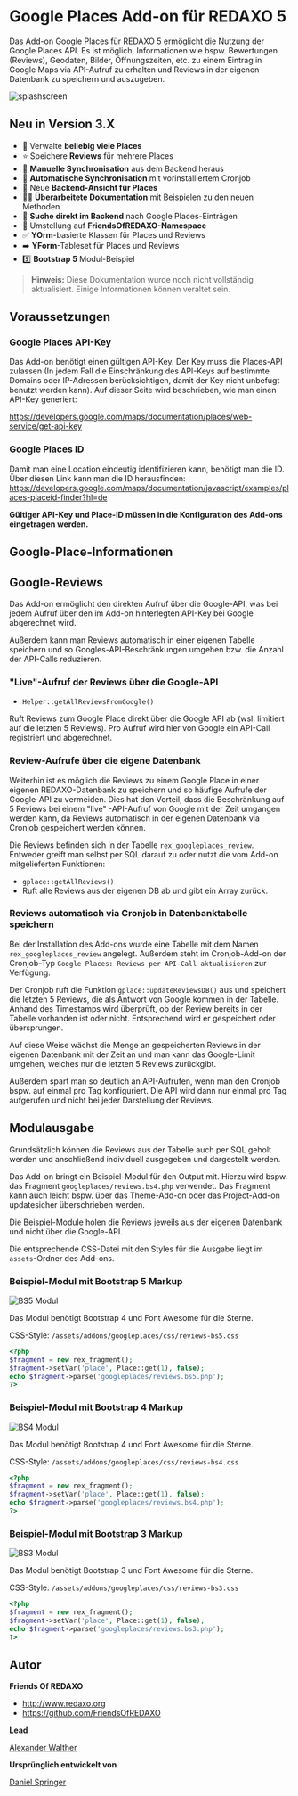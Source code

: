 # Google Places Add-on für REDAXO 5

Das Add-on Google Places für REDAXO 5 ermöglicht die Nutzung der Google Places API. Es ist möglich, Informationen wie bspw. Bewertungen (Reviews), Geodaten, Bilder, Öffnungszeiten, etc. zu einem Eintrag in Google Maps via API-Aufruf zu erhalten und Reviews in der eigenen Datenbank zu speichern und auszugeben.

![splashscreen](https://user-images.githubusercontent.com/16903055/140534021-cd09791c-9dc5-4c11-8f40-d16e72b43cf8.jpg)

## Neu in Version 3.X

* 💯 Verwalte **beliebig viele Places**
* ⭐ Speichere **Reviews** für mehrere Places
* 🔄️ **Manuelle Synchronisation** aus dem Backend heraus
* 🔄️ **Automatische Synchronisation** mit vorinstalliertem Cronjob
* 🏪 Neue **Backend-Ansicht für Places**
* 💁🏻 **Überarbeitete Dokumentation** mit Beispielen zu den neuen Methoden
* 🔎 **Suche direkt im Backend** nach Google Places-Einträgen
* 🦖 Umstellung auf **FriendsOfREDAXO-Namespace**
* ✅ **YOrm**-basierte Klassen für Places und Reviews
* ➡️ **YForm**-Tableset für Places und Reviews
* 5️⃣ **Bootstrap 5** Modul-Beispiel

> **Hinweis:** Diese Dokumentation wurde noch nicht vollständig aktualisiert. Einige Informationen können veraltet sein.

## Voraussetzungen

### Google Places API-Key

Das Add-on benötigt einen gültigen API-Key. Der Key muss die Places-API zulassen (In jedem Fall die Einschränkung des API-Keys auf bestimmte Domains oder IP-Adressen berücksichtigen, damit der Key nicht unbefugt benutzt werden kann). Auf dieser Seite wird beschrieben, wie man einen API-Key generiert:

<https://developers.google.com/maps/documentation/places/web-service/get-api-key>

### Google Places ID

Damit man eine Location eindeutig identifizieren kann, benötigt man die ID. Über diesen Link kann man die ID herausfinden: <https://developers.google.com/maps/documentation/javascript/examples/places-placeid-finder?hl=de>

**Gültiger API-Key und Place-ID müssen in die Konfiguration des Add-ons eingetragen werden.**

## Google-Place-Informationen

## Google-Reviews

Das Add-on ermöglicht den direkten Aufruf über die Google-API, was bei jedem Aufruf über den im Add-on hinterlegten API-Key bei Google abgerechnet wird.

Außerdem kann man Reviews automatisch in einer eigenen Tabelle speichern und so Googles-API-Beschränkungen umgehen bzw. die Anzahl der API-Calls reduzieren.

### "Live"-Aufruf der Reviews über die Google-API

* `Helper::getAllReviewsFromGoogle()`

Ruft Reviews zum Google Place direkt über die Google API ab (wsl. limitiert auf die letzten 5 Reviews). Pro Aufruf wird hier von Google ein API-Call registriert und abgerechnet.

### Review-Aufrufe über die eigene Datenbank

Weiterhin ist es möglich die Reviews zu einem Google Place in einer eigenen REDAXO-Datenbank zu speichern und so häufige Aufrufe der Google-API zu vermeiden. Dies hat den Vorteil, dass die Beschränkung auf 5 Reviews bei einem "live" -API-Aufruf von Google mit der Zeit umgangen werden kann, da Reviews automatisch in der eigenen Datenbank via Cronjob gespeichert werden können.

Die Reviews befinden sich in der Tabelle `rex_googleplaces_review`. Entweder greift man selbst per SQL darauf zu oder nutzt die vom Add-on mitgelieferten Funktionen:

* `gplace::getAllReviews()`
* Ruft alle Reviews aus der eigenen DB ab und gibt ein Array zurück.

### Reviews automatisch via Cronjob in Datenbanktabelle speichern

Bei der Installation des Add-ons wurde eine Tabelle mit dem Namen `rex_googleplaces_review` angelegt. Außerdem steht im Cronjob-Add-on der Cronjob-Typ `Google Places: Reviews per API-Call aktualisieren` zur Verfügung.

Der Cronjob ruft die Funktion `gplace::updateReviewsDB()` aus und speichert die letzten 5 Reviews, die als Antwort von Google kommen in der Tabelle. Anhand des Timestamps wird überprüft, ob der Review bereits in der Tabelle vorhanden ist oder nicht. Entsprechend wird er gespeichert oder übersprungen.

Auf diese Weise wächst die Menge an gespeicherten Reviews in der eigenen Datenbank mit der Zeit an und man kann das Google-Limit umgehen, welches nur die letzten 5 Reviews zurückgibt.

Außerdem spart man so deutlich an API-Aufrufen, wenn man den Cronjob bspw. auf einmal pro Tag  konfiguriert. Die API wird dann nur einmal pro Tag aufgerufen und nicht bei jeder Darstellung der Reviews.

## Modulausgabe

Grundsätzlich können die Reviews aus der Tabelle auch per SQL geholt werden und anschließend individuell ausgegeben und dargestellt werden.

Das Add-on bringt ein Beispiel-Modul für den Output mit. Hierzu wird bspw. das Fragment `googleplaces/reviews.bs4.php` verwendet. Das Fragment kann auch leicht bspw. über das Theme-Add-on oder das Project-Add-on updatesicher überschrieben werden.

Die Beispiel-Module holen die Reviews jeweils aus der eigenen Datenbank und nicht über die Google-API.

Die entsprechende CSS-Datei mit den Styles für die Ausgabe liegt im `assets`-Ordner des Add-ons.

### Beispiel-Modul mit Bootstrap 5 Markup

![BS5 Modul](..//assets/addons/googleplaces/img/bsp-modul-bs5.jpg)

Das Modul benötigt Bootstrap 4 und Font Awesome für die Sterne.

CSS-Style: `/assets/addons/googleplaces/css/reviews-bs5.css`

```php
<?php
$fragment = new rex_fragment();
$fragment->setVar('place', Place::get(1), false);
echo $fragment->parse('googleplaces/reviews.bs5.php');
?>
```

### Beispiel-Modul mit Bootstrap 4 Markup

![BS4 Modul](..//assets/addons/googleplaces/img/bsp-modul-bs4.jpg)

Das Modul benötigt Bootstrap 4 und Font Awesome für die Sterne.

CSS-Style: `/assets/addons/googleplaces/css/reviews-bs4.css`

```php
<?php
$fragment = new rex_fragment();
$fragment->setVar('place', Place::get(1), false);
echo $fragment->parse('googleplaces/reviews.bs4.php');
?>
```

### Beispiel-Modul mit Bootstrap 3 Markup

![BS3 Modul](..//assets/addons/googleplaces/img/bsp-modul-bs3.jpg)

Das Modul benötigt Bootstrap 3 und Font Awesome für die Sterne.

CSS-Style: `/assets/addons/googleplaces/css/reviews-bs3.css`

```php
<?php
$fragment = new rex_fragment();
$fragment->setVar('place', Place::get(1), false);
echo $fragment->parse('googleplaces/reviews.bs3.php');
?>
```

## Autor

**Friends Of REDAXO**

* <http://www.redaxo.org>
* <https://github.com/FriendsOfREDAXO>

**Lead**

[Alexander Walther](https://github.com/alxndr-w)

**Ursprünglich entwickelt von**

[Daniel Springer](https://github.com/danspringer)
